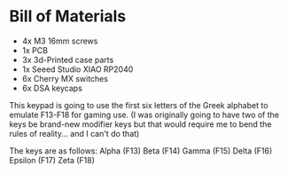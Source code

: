 # Bill of Materials
* 4x M3 16mm screws
* 1x PCB
* 3x 3d-Printed case parts
* 1x Seeed Studio XIAO RP2040
* 6x Cherry MX switches
* 6x DSA keycaps

This keypad is going to use the first six letters of the Greek alphabet to emulate F13-F18 for gaming use.
(I was originally going to have two of the keys be brand-new modifier keys but that would require me to bend the rules of reality... and I can't do that)

The keys are as follows:
Alpha (F13) Beta (F14) Gamma (F15)
Delta (F16) Epsilon (F17) Zeta (F18)